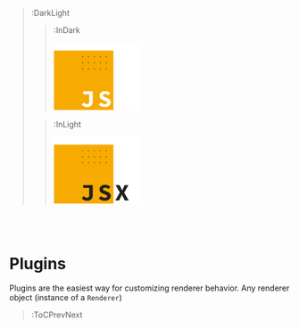 > :DarkLight
> > :InDark
> >
> > <img src="/docs/assets/render-jsx-logo-dark.svg" width="156px"/>
>
> > :InLight
> >
> > <img src="/docs/assets/render-jsx-logo.svg" width="156px"/>

<br><br>

# Plugins

Plugins are the easiest way for customizing renderer behavior. Any renderer object (instance of a `Renderer`)

> :ToCPrevNext